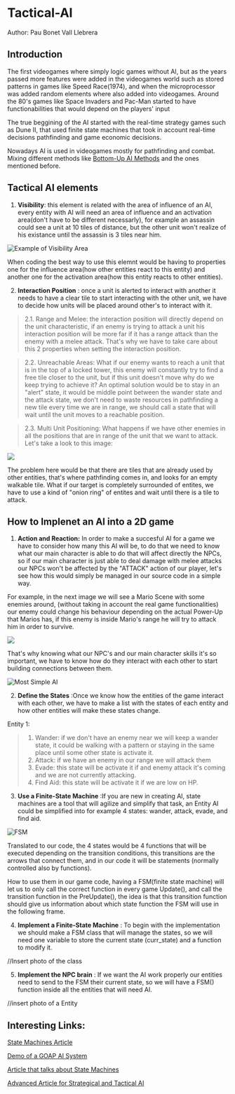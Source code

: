 # Tactical-AI 
Author: Pau Bonet Vall Llebrera

## Introduction
The first videogames where simply logic games without AI, but as the years passed more features were added in the videogames world such as stored patterns in games like Speed Race(1974), and when the microprocessor was added random elements where also added into videogames. Around the 80's games like Space Invaders and Pac-Man started to have functionabilities that would depend on the players' input

The true beggining of the AI started with the real-time strategy games such as Dune II, that used finite state machines that took in account real-time decisions pathfinding and game economic decisions.

Nowadays AI is used in videogames mostly for pathfinding and combat. Mixing different methods like [Bottom-Up AI Methods](https://en.wikipedia.org/wiki/Top-down_and_bottom-up_design) and the ones mentioned before.

## Tactical AI elements

1. **Visibility**: this element is related with the area of influence of an AI, every entity with AI will need an area of influence and an activation area(don't have to be different necessarly), for example an assassin could see a unit at 10 tiles of distance, but the other unit won't realize of his existance until the assassin is 3 tiles near him. 

![Example of Visibility Area](http://imgur.com/S1Qumbc.png)

When coding the best way to use this elemnt would be having to properties one for the influence area(how other entities react to this entity) and another one for the activation area(how this entity reacts to other entities).


2. **Interaction Position** : once a unit is alerted to interact with another it needs to have a clear tile to start interacting with the other unit, we have to decide how units will be placed around other's to interact with it.

> 2.1. Range and Melee: the interaction position will directly depend on the unit characteristic, if an enemy is trying to attack a unit his interaction position will be more far if it has a range attack than the enemy with a melee attack. That's why we have to take care about this 2 properties when setting the interaction position.

> 2.2. Unreachable Areas: What if our enemy wants to reach a unit that is in the top of a locked tower, this enemy will constantly try to find a free tile closer to the unit, but if this unit doesn't move why do we keep trying to achieve it?
An optimal solution would be to stay in an "alert" state, it would be middle point between the wander state and the attack state, we don't need to waste resources in pathfinding a new tile every time we are in range, we should call a state that will wait until the unit moves to a reachable position.

> 2.3. Multi Unit Positioning: What happens if we have other enemies in all the positions that are in range of the unit that we want to attack. Let's take a look to this image:

![](http://imgur.com/g9hq3lH.png)

The problem here would be that there are tiles that are already used by other entities, that's where pathfinding comes in, and looks for an empty walkable tile. What if our target is completely surrounded of entites, we have to use a kind of "onion ring" of entites and wait until there is a tile to attack.

## How to Implenet an AI into a 2D game

1. **Action and Reaction:** In order to make a succesful AI for a game we have to consider how many this AI will be, to do that we need to know what our main character is able to do that will affect directly the NPCs, so if our main character is just able to deal damage with melee attacks our NPCs won't be affected by the "ATTACK" action of our player, let's see how this would simply be managed in our source code in a simple way.

For example, in the next image we will see a Mario Scene with some enemies around, (without taking in account the real game functionalities) our enemy could change his behaviour depending on the actual Power-Up that Marios has, if this enemy is inside Mario's range he will try to attack him in order to survive.

![](http://imgur.com/QdFk8ct.jpg)

That's why knowing what our NPC's and our main character skills it's so important, we have to know how do they interact with each other to start building connections between them.

![Most Simple AI](http://imgur.com/L3Lxvtg.png)

2. **Define the States** :Once we know how the entities of the game interact with each other, we have to make a list with the states of each entity and how other entities will make these states change.

Entity 1:
> 1. Wander: if we don't have an enemy near we will keep a wander state, it could be walking with a pattern or staying in the same place until some other state is activate it.
> 2. Attack: if we have an enemy in our range we will attack them
> 3. Evade: this state will be activate it if and enemy attack it's coming and we are not currently attacking.
> 4. Find Aid: this state will be activate it if we are low on HP.

3. **Use a Finite-State Machine** :If you are new in creating AI, state machines are a tool that will agilize and simplify that task, an Entity AI could be simplified into for example 4 states: wander, attack, evade, and find aid.

![FSM](http://imgur.com/OgHWyD8.png)

Translated to our code, the 4 states would be 4 functions that will be executed depending on the transition conditions, this transitions are the arrows that connect them, and in our code it will be statements (normally controlled also by functions).

How to use them in our game code, having a FSM(finite state machine) will let us to only call the correct function in every game Update(), and call the transition function in the PreUpdate(), the idea is that this transition function should give us information about which state function the FSM will use in the following frame. 

4. **Implement a Finite-State Machine** : To begin with the implementation we should make a FSM class that will manage the states, so we will need one variable to store the current state (curr_state) and a function to modify it.

//Insert photo of the class

5. **Implement the NPC brain** : If we want the AI work properly our entities need to send to the FSM their current state, so we will have a FSM() function inside all the entities that will need AI. 

//insert photo of a Entity 
## Interesting Links:

[State Machines Article](https://gamedevelopment.tutsplus.com/tutorials/finite-state-machines-theory-and-implementation--gamedev-11867)

[Demo of a GOAP AI System](https://gamedevelopment.tutsplus.com/tutorials/goal-oriented-action-planning-for-a-smarter-ai--cms-20793)

[Article that talks about State Machines](https://www.gamedev.net/resources/_/technical/artificial-intelligence/a-practical-guide-to-building-a-complete-game-a-r784)

[Advanced Article for Strategical and Tactical AI](http://www.cse.scu.edu/~tschwarz/COEN129/PPT/Tactical%20and%20Strategical%20AI.pdf)
